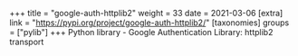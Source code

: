 +++
title = "google-auth-httplib2"
weight = 33
date = 2021-03-06
[extra]
link = "https://pypi.org/project/google-auth-httplib2/"
[taxonomies]
groups = ["pylib"]
+++
Python library - Google Authentication Library: httplib2 transport

